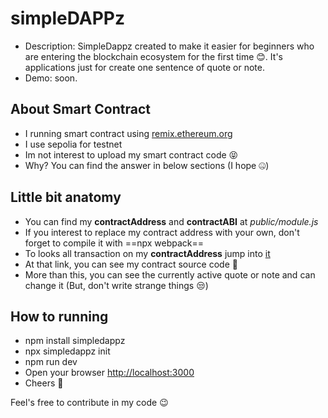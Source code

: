 # simpleDAPPz
- Description: SimpleDappz created to make it easier for beginners who are entering the blockchain ecosystem for the first time 😊. It's applications just for create one sentence of quote or note.
- Demo: soon.

## About Smart Contract
- I running smart contract using [remix.ethereum.org](https://remix.ethereum.org)
- I use sepolia for testnet
- Im not interest to upload my smart contract code 😝 
- Why? You can find the answer in below sections (I hope 🤐) 

## Little bit anatomy
- You can find my **contractAddress** and **contractABI** at *public/module.js*
- If you interest to replace my contract address with your own, don't forget to compile it with ==npx webpack==
- To looks all transaction on my **contractAddress** jump into [it](https://sepolia.etherscan.io/address/0x78ca25ea6c99366772be3a9869b12b0e7ace5409)
- At that link, you can see my contract source code 🤫
- More than this, you can see the currently active quote or note and can change it (But, don't write strange things 😒)

## How to running
- npm install simpledappz
- npx simpledappz init
- npm run dev
- Open your browser [http://localhost:3000](http://localhost:3000)
- Cheers 🍻

Feel's free to contribute in my code 😉